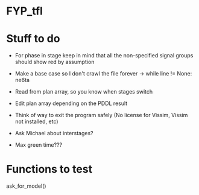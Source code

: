 # FYP_tfl

# Stuff to do

- For phase in stage keep in mind that all the non-specified signal groups should show red by assumption

- Make a base case so I don't crawl the file forever -> while line != None: ne6ta

- Read from plan array, so you know when stages switch

- Edit plan array depending on the PDDL result

- Think of way to exit the program safely (No license for Vissim, Vissim not installed, etc)

- Ask Michael about interstages?

- Max green time???

# Functions to test

ask_for_model()
